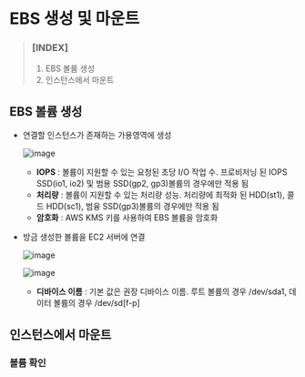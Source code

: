 # EBS 생성 및 마운트
> ### \[INDEX]
> 1. EBS 볼륨 생성
> 2. 인스턴스에서 마운트

## EBS 볼륨 생성
- 연결할 인스턴스가 존재하는 가용영역에 생성
  
  ![image](https://user-images.githubusercontent.com/79209568/170394135-826a8958-2de7-4f18-ab34-edf7109eb238.png)
  
  - **IOPS** : 볼륨이 지원할 수 있는 요청된 초당 I/O 작업 수. 프로비저닝 된 IOPS SSD(io1, io2) 및 범용 SSD(gp2, gp3)볼륨의 경우에만 적용 됨
  - **처리량** : 볼륨이 지원할 수 있는 처리량 성능. 처리량에 최적화 된 HDD(st1), 콜드 HDD(sc1), 범융 SSD(gp3)볼륨의 경우에만 적용 됨
  - **암호화** : AWS KMS 키를 사용하여 EBS 볼륨을 암호화

- 방금 생성한 볼륨을 EC2 서버에 연결  
  
  ![image](https://user-images.githubusercontent.com/79209568/170394759-c0076968-e485-4ffd-8cb0-6d0d85a53727.png)
  
  ![image](https://user-images.githubusercontent.com/79209568/170394857-0d3bb73e-8326-4631-b166-d270d9bfd1ee.png)
  - **디바이스 이름** : 기본 값은 권장 디바이스 이름. 루트 볼륨의 경우 /dev/sda1, 데이터 볼륨의 경우 /dev/sd\[f-p]

## 인스턴스에서 마운트
### 볼륨 확인
